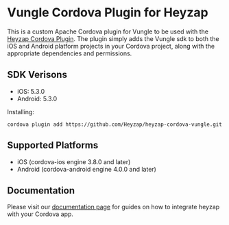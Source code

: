 Vungle Cordova Plugin for Heyzap
==================================

This is a custom Apache Cordova plugin for Vungle to be used with the [Heyzap Cordova Plugin](github.com/Heyzap/heyzap-cordova). The plugin simply adds the Vungle sdk to both the iOS and Android platform projects in your Cordova project, along with the appropriate dependencies and permissions.

SDK Verisons
------------
- iOS: 5.3.0
- Android: 5.3.0

Installing:
```
cordova plugin add https://github.com/Heyzap/heyzap-cordova-vungle.git
```

Supported Platforms
-------------------
- iOS (cordova-ios engine 3.8.0 and later)
- Android (cordova-android engine 4.0.0 and later)

Documentation
-------------
Please visit our [documentation page](https://developers.heyzap.com/docs/cordova_sdk_setup_and_requirements#step-2-choose-your-3rdparty-sdks-optional) for guides on how to integrate heyzap with your Cordova app.
